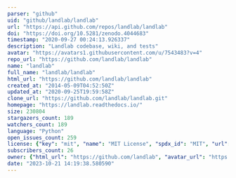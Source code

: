 ```yaml
---
parser: "github"
uid: "github/landlab/landlab"
url: "https://api.github.com/repos/landlab/landlab"
doi: "https://doi.org/10.5281/zenodo.4044683"
timestamp: "2020-09-27 00:24:13.926337"
description: "Landlab codebase, wiki, and tests"
avatar: "https://avatars1.githubusercontent.com/u/7543483?v=4"
repo_url: "https://github.com/landlab/landlab"
name: "landlab"
full_name: "landlab/landlab"
html_url: "https://github.com/landlab/landlab"
created_at: "2014-05-09T04:52:50Z"
updated_at: "2020-09-25T19:59:58Z"
clone_url: "https://github.com/landlab/landlab.git"
homepage: "https://landlab.readthedocs.io/"
size: 230804
stargazers_count: 189
watchers_count: 189
language: "Python"
open_issues_count: 259
license: {"key": "mit", "name": "MIT License", "spdx_id": "MIT", "url": "https://api.github.com/licenses/mit", "node_id": "MDc6TGljZW5zZTEz"}
subscribers_count: 26
owner: {"html_url": "https://github.com/landlab", "avatar_url": "https://avatars1.githubusercontent.com/u/7543483?v=4", "login": "landlab", "type": "Organization"}
date: "2023-10-21 14:19:38.580590"
---
```

